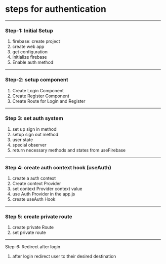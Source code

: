 # steps for authentication
----------------
 ### Step-1: Initial Setup
1. firebase: create project
2. create web app
3. get configuration
4. initialize firebase
5. Enable auth method
------------------
  ### Step-2: setup component
1. Create Login Component
2. Create Register Component
3. Create Route for Login and Register
------------------------
  ### Step 3: set auth system
1. set up sign in method
2. setup sign out method
3. user state
4. special observer
5. return necessary methods and states from useFirebase
---------------------
  ### Step 4: create auth context hook (useAuth)
1. create a auth context
2. Create context Provider
3. set context Provider context value
4. use Auth Provider in the app.js
5. create useAuth Hook
---------------------
  ### Step 5: create private route
1. create private Route
2. set private route
------------------
Step-6: Redirect after login
1. after login redirect user to their desired destination

